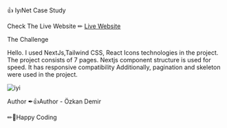 👍 IyıNet Case Study

 Check The Live Website  ✏ [Live Website](https://main--benevolent-daifuku-553b87.netlify.app/pipes)

 The Challenge
 
 Hello. I used NextJs,Tailwind CSS, React Icons  technologies in the project.
 The project consists of 7 pages.
 Nextjs component structure is used for speed.
 It has responsive compatibility
 Additionally, pagination and skeleton were used in the project.

 
![iyi](https://github.com/ozkan4186/IYINET_Case/assets/109352349/2f3d1a7a-5044-4f93-9299-881a88864fee)

Author
✒👍Author - Özkan Demir

✏🧿Happy Coding

